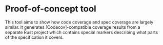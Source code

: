 # Proof-of-concept tool

This tool aims to show how code coverage and spec coverage are largely
similar. It generates [Codecov]-compatible coverage results from a separate
Rust project which contains special markers describing what parts of the
specification it covers.
